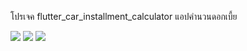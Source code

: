 โปรเจค flutter_car_installment_calculator
แอปคำนวนดอกเบี้ย

<img src="https://github.com/user-attachments/assets/f34fa844-31fa-46cf-b837-cc08cd6d0e9b weight=200">
<img src="https://github.com/user-attachments/assets/a0c0d404-2bae-4f20-8457-108d7651a2a9">
<img src="https://github.com/user-attachments/assets/74fc1ab6-556c-42a4-a248-b526fb10e25a">


